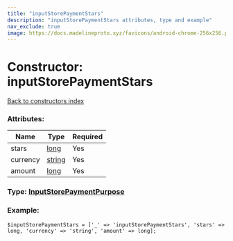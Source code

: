 ```yaml
---
title: "inputStorePaymentStars"
description: "inputStorePaymentStars attributes, type and example"
nav_exclude: true
image: https://docs.madelineproto.xyz/favicons/android-chrome-256x256.png
---
```

# Constructor: inputStorePaymentStars  
[Back to constructors index](/API_docs/constructors/index.html)



### Attributes:

| Name     |    Type       | Required |
|----------|---------------|----------|
|stars|[long](/API_docs/types/long.html) | Yes|
|currency|[string](/API_docs/types/string.html) | Yes|
|amount|[long](/API_docs/types/long.html) | Yes|



### Type: [InputStorePaymentPurpose](/API_docs/types/InputStorePaymentPurpose.html)


### Example:

```
$inputStorePaymentStars = ['_' => 'inputStorePaymentStars', 'stars' => long, 'currency' => 'string', 'amount' => long];
```  
